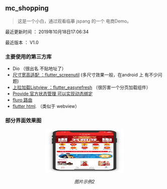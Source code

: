 ## mc_shopping

> 这是一个小白，通过观看临摹 jspang 的一个 电商Demo。

最近更新时间 ： 2019年10月18日17:06:34 

最近版本 ： V1.0

### 主要使用的第三方库
 - Dio （很出名 不贴地址了）
 - [尺寸宽高适配 ：flutter_screenutil](https://github.com/OpenFlutter/flutter_screenutil) (多尺寸效果一般，在android 上 有不少问题)
 - [上拉加载Listview ：flutter_easyrefresh](https://github.com/xuelongqy/flutter_easyrefresh) （很厉害一个分页加载组件）
 - [Provide 官方状态管理 可以实现动态绑定](https://github.com/google/flutter-provide)
 - [fluro 路由](https://github.com/theyakka/fluro)
 - [flutter html](https://github.com/Sub6Resources/flutter_html). （类似于 webview）
 
 
 
### 部分界面效果图 
<p align="center">
	<img src="https://github.com/yangmingchuan/mc_shopping/blob/master/img/mc_home.png" alt="Sample"  width="250" height="140">
	<p align="center">
		<em>图片示例2</em>
	</p>
</p>



